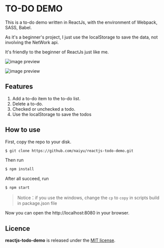 TO-DO DEMO
====
This is a to-do demo written in ReactJs, with the environment of
Webpack, SASS, Babel.

As it's a beginner's project, I just use the localStorage to save
the data, not involving the NetWork api.

It's friendly to the beginner of ReactJs just like me.

![image preview](https://github.com/naiyu/reactjs-todo-demo/blob/master/picture/normal.jpg)

![image preview](https://github.com/naiyu/reactjs-todo-demo/blob/master/picture/normal_button.jpg)

## Features

1. Add a to-do item to the to-do list.
2. Delete a to-do.
3. Checked or unchecked a todo.
4. Use the localStorage to save the todos

## How to use

First, copy the repo to your disk.

```bash
$ git clone https://github.com/naiyu/reactjs-todo-demo.git
```

Then run

```bash
$ npm install
```

After all succeed, run

```bash
$ npm start
```

> Notice：if you use the windows, change the `cp` to `copy` in scripts build in package.json file

Now you can open the http://localhost:8080 in your browser.

## Licence

**reactjs-todo-demo** is released under the [MIT license](https://github.com/naiyu/reactjs-todo-demo/blob/master/LICENSE).



